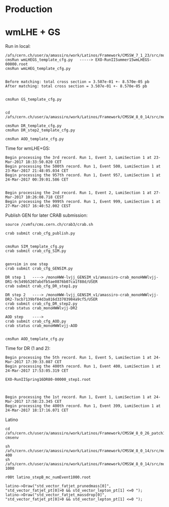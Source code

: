 Production
====

wmLHE + GS
====

Run in local:

    /afs/cern.ch/user/a/amassiro/work/Latinos/Framework/CMSSW_7_1_23/src/monoH/Generation
    cmsRun wmLHEGS_template_cfg.py   -----> EXO-RunIISummer15wmLHEGS-00000.root
    cmsRun wmLHEG_template_cfg.py
    
    
    Before matching: total cross section = 3.507e-01 +- 8.570e-05 pb
    After matching: total cross section = 3.507e-01 +- 8.570e-05 pb

    
    cmsRun GS_template_cfg.py   
    
    
    cd /afs/cern.ch/user/a/amassiro/work/Latinos/Framework/CMSSW_8_0_14/src/monoH/Generation
    
    cmsRun DR_template_cfg.py   
    cmsRun DR_step2_template_cfg.py   

    cmsRun AOD_template_cfg.py   

    
Time for wmLHE+GS:

    Begin processing the 3rd record. Run 1, Event 3, LumiSection 1 at 23-Mar-2017 18:33:50.020 CET
    Begin processing the 500th record. Run 1, Event 500, LumiSection 1 at 23-Mar-2017 21:48:05.034 CET
    Begin processing the 957th record. Run 1, Event 957, LumiSection 1 at 24-Mar-2017 00:39:01.586 CET

    
    Begin processing the 2nd record. Run 1, Event 2, LumiSection 1 at 27-Mar-2017 10:26:08.718 CEST
    Begin processing the 999th record. Run 1, Event 999, LumiSection 1 at 27-Mar-2017 16:40:52.002 CEST

    
    
Publish GEN for later CRAB submission:

    source /cvmfs/cms.cern.ch/crab3/crab.sh
    
    crab submit crab_cfg_publish.py
    
    
    cmsRun SIM_template_cfg.py
    crab submit crab_cfg_SIM.py
    
    
    gen+sim in one step
    crab submit crab_cfg_GENSIM.py
    
    DR step 1   ----> /monoHWW-lvjj_GENSIM_v1/amassiro-crab_monoHWWlvjj-DR1-9c549b5207abdfb5ae0876b07ca1f88d/USER
    crab submit crab_cfg_DR_step1.py
    
    DR step 2   ----> /monoHWW-lvjj_GENSIM_v1/amassiro-crab_monoHWWlvjj-DR2-7acb7139bf84d3a816d33703984a9cf5/USER
    crab submit crab_cfg_DR_step2.py
    crab status crab_monoHWWlvjj-DR2

    AOD step    ----> 
    crab submit crab_cfg_AOD.py
    crab status crab_monoHWWlvjj-AOD

    
    cmsRun AOD_template_cfg.py   
    
    
    
    
    
Time for DR (1 and 2):
    
    
    Begin processing the 5th record. Run 1, Event 5, LumiSection 1 at 24-Mar-2017 17:39:33.087 CET
    Begin processing the 400th record. Run 1, Event 400, LumiSection 1 at 24-Mar-2017 17:53:05.319 CET

    EXO-RunIISpring16DR80-00000_step1.root
    
    
    
    Begin processing the 1st record. Run 1, Event 1, LumiSection 1 at 24-Mar-2017 17:58:23.345 CET
    Begin processing the 400th record. Run 1, Event 399, LumiSection 1 at 24-Mar-2017 18:17:16.071 CET

    
Latino

    cd /afs/cern.ch/user/a/amassiro/work/Latinos/Framework/CMSSW_8_0_26_patch1/src/LatinoTrees/AnalysisStep/test/
    cmsenv
    
    sh /afs/cern.ch/user/a/amassiro/work/Latinos/Framework/CMSSW_8_0_14/src/monoH/Generation/latino.sh 400
    sh /afs/cern.ch/user/a/amassiro/work/Latinos/Framework/CMSSW_8_0_14/src/monoH/Generation/latino.sh 1000
    
    r00t latino_stepB_mc_numEvent1000.root
    
    latino->Draw("std_vector_fatjet_prunedmass[0]", "std_vector_fatjet_pt[0]>0 && std_vector_lepton_pt[1] <=0 ");
    latino->Draw("std_vector_fatjet_massdrop[0]", "std_vector_fatjet_pt[0]>0 && std_vector_lepton_pt[1] <=0 ");
    
    
    
    
    